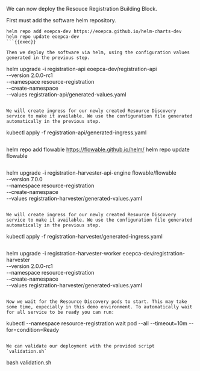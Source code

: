 We can now deploy the Resouce Registration Building Block. 

First must add the software helm repository.

```
helm repo add eoepca-dev https://eoepca.github.io/helm-charts-dev
helm repo update eoepca-dev
```{{exec}}

Then we deploy the software via helm, using the configuration values generated in the previous step.

```
helm upgrade -i registration-api eoepca-dev/registration-api \
  --version 2.0.0-rc1 \
  --namespace resource-registration \
  --create-namespace \
  --values registration-api/generated-values.yaml
```{{exec}} 

We will create ingress for our newly created Resource Discovery service to make it available. We use the configuration file generated automatically in the previous step.
```
kubectl apply -f registration-api/generated-ingress.yaml
```{{exec}}

```
helm repo add flowable https://flowable.github.io/helm/
helm repo update flowable
```{{exec}}

```
helm upgrade -i registration-harvester-api-engine flowable/flowable \
  --version 7.0.0 \
  --namespace resource-registration \
  --create-namespace \
  --values registration-harvester/generated-values.yaml
```{{exec}}

We will create ingress for our newly created Resource Discovery service to make it available. We use the configuration file generated automatically in the previous step.
```
kubectl apply -f registration-harvester/generated-ingress.yaml
```{{exec}}

```
helm upgrade -i registration-harvester-worker eoepca-dev/registration-harvester \
  --version 2.0.0-rc1 \
  --namespace resource-registration \
  --create-namespace \
  --values registration-harvester/generated-values.yaml
```{{exec}}

Now we wait for the Resource Discovery pods to start. This may take some time, expecially in this demo environment. To automatically wait for all service to be ready you can run:
```
kubectl --namespace resource-registration wait pod --all --timeout=10m --for=condition=Ready
```{{exec}}

We can validate our deployment with the provided script `validation.sh`
```
bash validation.sh
```{{exec}}
